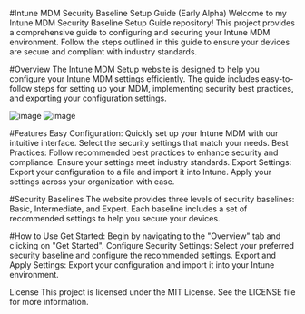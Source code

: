 #Intune MDM Security Baseline Setup Guide (Early Alpha)
Welcome to my Intune MDM Security Baseline Setup Guide repository! This project provides a comprehensive guide to configuring and securing your Intune MDM environment. Follow the steps outlined in this guide to ensure your devices are secure and compliant with industry standards.

#Overview
The Intune MDM Setup website is designed to help you configure your Intune MDM settings efficiently. The guide includes easy-to-follow steps for setting up your MDM, implementing security best practices, and exporting your configuration settings.

![image](https://github.com/MrOlof/IntuneWebsite/assets/100124559/777f44cd-3656-455e-a953-5a4bff60eef4)
![image](https://github.com/MrOlof/IntuneWebsite/assets/100124559/b038e558-1326-4074-8966-e183d601438d)

#Features
Easy Configuration: Quickly set up your Intune MDM with our intuitive interface. Select the security settings that match your needs.
Best Practices: Follow recommended best practices to enhance security and compliance. Ensure your settings meet industry standards.
Export Settings: Export your configuration to a file and import it into Intune. Apply your settings across your organization with ease.

#Security Baselines
The website provides three levels of security baselines: Basic, Intermediate, and Expert. Each baseline includes a set of recommended settings to help you secure your devices.

#How to Use
Get Started: Begin by navigating to the "Overview" tab and clicking on "Get Started".
Configure Security Settings: Select your preferred security baseline and configure the recommended settings.
Export and Apply Settings: Export your configuration and import it into your Intune environment.

License
This project is licensed under the MIT License. See the LICENSE file for more information.
